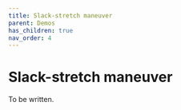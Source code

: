 ```yaml
---
title: Slack-stretch maneuver 
parent: Demos
has_children: true
nav_order: 4
---
```


# Slack-stretch maneuver

To be written.


